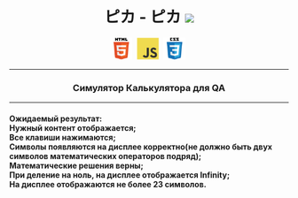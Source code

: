  <h1 align="center">
  ピカ - ピカ
  <img src="https://media.giphy.com/media/iTIf7qXolGeBi8FVhB/giphy.gif" width="50px"/>
  </h1>
 
 <div align="center">
  <img src="https://github.com/devicons/devicon/blob/master/icons/html5/html5-original-wordmark.svg" title="HTML5" alt="HTML5" width="40" height="40"/>&nbsp;               <img src="https://github.com/devicons/devicon/blob/master/icons/javascript/javascript-original.svg" title="JS" alt="JS" width="40" height="40"/>&nbsp; 
  <img src="https://github.com/devicons/devicon/blob/master/icons/css3/css3-original-wordmark.svg" title="CSS" alt="CSS" width="40" height="40">&nbsp;
</div>

  ---

  <h3 align="center">
    Симулятор Калькулятора для QA <br>
  </h3>
  
  ---
  
 <h4>
    Ожидаемый результат: <br>
    Нужный контент отображается; <br>
    Все клавиши нажимаются; <br>
    Символы появляются на дисплее корректно(не должно быть двух символов математических операторов подряд); <br>
    Математические решения верны; <br>
    При деление на ноль, на дисплее отображается Infinity; <br>
    На дисплее отображаются не более 23 символов. <br>
 </h4>
